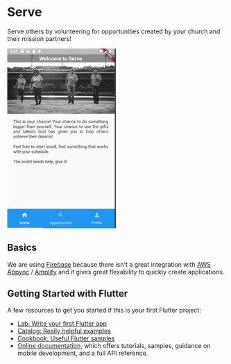 # Serve

Serve others by volunteering for opportunities created by your church and their mission partners!

<img src="appImages/serveHome3-6.png" alt="drawing" width="250"/>

## Basics
We are using [Firebase](https://firebase.google.com/) because there isn't a great integration with [AWS Appync](https://aws.amazon.com/appsync/) / [Amplify](https://aws.amazon.com/amplify/) and it gives  great flexability to quickly create applications. 



## Getting Started with Flutter

A few resources to get you started if this is your first Flutter project:

- [Lab: Write your first Flutter app](https://flutter.io/docs/get-started/codelab)
- [Catalog: Really helpful examples](https://itsallwidgets.com/flutter-app/flutter-catalog-with-source-code-side-by-side)
- [Cookbook: Useful Flutter samples](https://flutter.io/docs/cookbook)
- [Online documentation](https://flutter.io/docs), which offers tutorials, 
samples, guidance on mobile development, and a full API reference.


